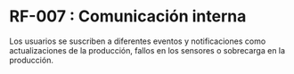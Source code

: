 # RF-007 : Comunicación interna


Los usuarios se suscriben a diferentes eventos y notificaciones como actualizaciones de la producción, fallos en los sensores o sobrecarga
en la producción.
